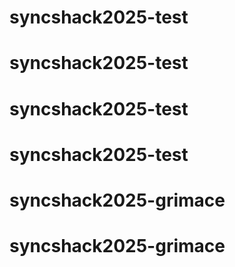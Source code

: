 # syncshack2025-test
# syncshack2025-test
# syncshack2025-test
# syncshack2025-test
# syncshack2025-grimace
# syncshack2025-grimace
